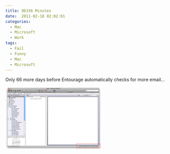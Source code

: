 ```yaml
---
title: 96336 Minutes
date:  2011-02-18 02:02:01
categories:
  - Mac
  - Microsoft
  - Work
tags:
  - Fail
  - Funny
  - Mac
  - Microsoft
---
```


Only 66 more days before Entourage automatically checks for more email...

<a href="/assets/images/posts/2011/02/96336-minutes.png" rel="shadowbox"><img class="alignnone size-medium wp-image-911" title="96336 Minutes" src="/assets/images/posts/2011/02/96336-minutes-300x198.png" alt="" width="300" height="198" /></a>
